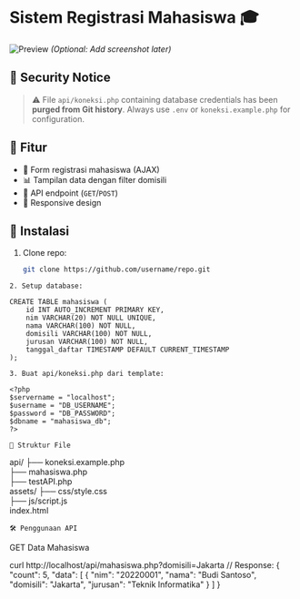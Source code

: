 # Sistem Registrasi Mahasiswa 🎓

![Preview](preview.png) *(Optional: Add screenshot later)*

## 🔐 **Security Notice**
> ⚠️ File `api/koneksi.php` containing database credentials has been **purged from Git history**. Always use `.env` or `koneksi.example.php` for configuration.

## 🌟 Fitur
- 📝 Form registrasi mahasiswa (AJAX)
- 📊 Tampilan data dengan filter domisili
- 🔌 API endpoint (`GET`/`POST`)
- 📱 Responsive design

## 🚀 Instalasi
1. Clone repo:
   ```bash
   git clone https://github.com/username/repo.git
```
2. Setup database: 
```
    CREATE TABLE mahasiswa (
        id INT AUTO_INCREMENT PRIMARY KEY,
        nim VARCHAR(20) NOT NULL UNIQUE,
        nama VARCHAR(100) NOT NULL,
        domisili VARCHAR(100) NOT NULL,
        jurusan VARCHAR(100) NOT NULL,
        tanggal_daftar TIMESTAMP DEFAULT CURRENT_TIMESTAMP
    );
```
3. Buat api/koneksi.php dari template:
```
    <?php
    $servername = "localhost";
    $username = "DB_USERNAME";
    $password = "DB_PASSWORD";
    $dbname = "mahasiswa_db";
    ?>
```
📂 Struktur File
```
api/
├── koneksi.example.php  
├── mahasiswa.php  
├── testAPI.php    
assets/
├── css/style.css     
├── js/script.js      
index.html            
```
🛠️ Penggunaan API
```
GET Data Mahasiswa

curl http://localhost/api/mahasiswa.php?domisili=Jakarta
// Response:
{
  "count": 5,
  "data": [
    {
      "nim": "20220001",
      "nama": "Budi Santoso",
      "domisili": "Jakarta",
      "jurusan": "Teknik Informatika"
    }
  ]
}
```